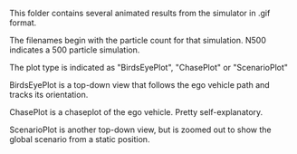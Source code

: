 This folder contains several animated results from the simulator in .gif format.

The filenames begin with the particle count for that simulation. N500 indicates a 500 particle simulation.

The plot type is indicated as "BirdsEyePlot", "ChasePlot" or "ScenarioPlot"

BirdsEyePlot is a top-down view that follows the ego vehicle path and tracks its orientation.

ChasePlot is a chaseplot of the ego vehicle. Pretty self-explanatory.

ScenarioPlot is another top-down view, but is zoomed out to show the global scenario from a static position.

